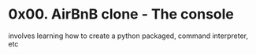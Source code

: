 # 0x00. AirBnB clone - The console
involves learning how to create a python packaged, command interpreter, etc
